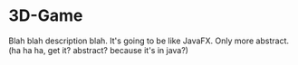 # 3D-Game
Blah blah description blah. It's going to be like JavaFX. Only more abstract. (ha ha ha, get it? abstract? because it's in java?)
